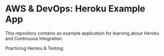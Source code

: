 # AWS & DevOps: Heroku Example App

This repository contains an example application for learning about Heroku and
Continuous Integration.

Practicing Heroku & Testing.

